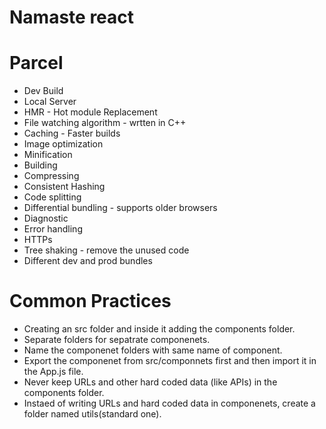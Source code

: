 # Namaste react

# Parcel
- Dev Build
- Local Server
- HMR - Hot module Replacement
- File watching algorithm - wrtten in C++
- Caching - Faster builds
- Image optimization
- Minification
- Building
- Compressing
- Consistent Hashing
- Code splitting
- Differential bundling - supports older browsers
- Diagnostic
- Error handling
- HTTPs
- Tree shaking - remove the unused code
- Different dev and prod bundles


# Common Practices
- Creating an src folder and inside it adding the components folder.
- Separate folders for sepatrate componenets.
- Name the componenet folders with same name of component.
- Export the componenet from src/componnets first and then import it in the App.js file.
- Never keep URLs and other hard coded data (like APIs) in the components folder.
- Instaed of writing URLs and hard coded data in componenets, create a folder named utils(standard one).